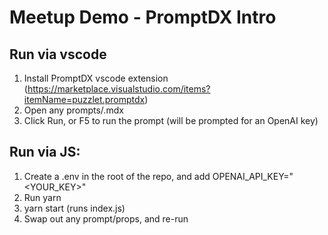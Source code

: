 # Meetup Demo - PromptDX Intro

## Run via vscode

1. Install PromptDX vscode extension (https://marketplace.visualstudio.com/items?itemName=puzzlet.promptdx)
2. Open any prompts/<prompt>.mdx
3. Click Run, or F5 to run the prompt (will be prompted for an OpenAI key)

## Run via JS:

1. Create a .env in the root of the repo, and add OPENAI_API_KEY="<YOUR_KEY>"
2. Run yarn
3. yarn start (runs index.js)
4. Swap out any prompt/props, and re-run
